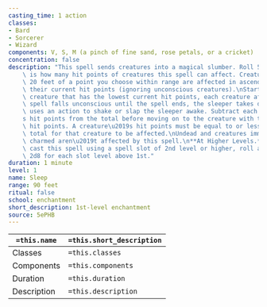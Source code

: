 ```yaml
---
casting_time: 1 action
classes:
- Bard
- Sorcerer
- Wizard
components: V, S, M (a pinch of fine sand, rose petals, or a cricket)
concentration: false
description: "This spell sends creatures into a magical slumber. Roll 5d8; the total\
    \ is how many hit points of creatures this spell can affect. Creatures within\
    \ 20 feet of a point you choose within range are affected in ascending order of\
    \ their current hit points (ignoring unconscious creatures).\nStarting with the\
    \ creature that has the lowest current hit points, each creature affected by this\
    \ spell falls unconscious until the spell ends, the sleeper takes damage, or someone\
    \ uses an action to shake or slap the sleeper awake. Subtract each creature\u2019\
    s hit points from the total before moving on to the creature with the next lowest\
    \ hit points. A creature\u2019s hit points must be equal to or less than the remaining\
    \ total for that creature to be affected.\nUndead and creatures immune to being\
    \ charmed aren\u2019t affected by this spell.\n**At Higher Levels.** When you\
    \ cast this spell using a spell slot of 2nd level or higher, roll an additional\
    \ 2d8 for each slot level above 1st."
duration: 1 minute
level: 1
name: Sleep
range: 90 feet
ritual: false
school: enchantment
short_description: 1st-level enchantment
source: 5ePHB
---
```


| `=this.name` | `=this.short_description` |
| ------------ | ------------------------- |
| Classes      | `=this.classes`           |
| Components   | `=this.components`        |
| Duration     | `=this.duration`          |
| Description  | `=this.description`       |